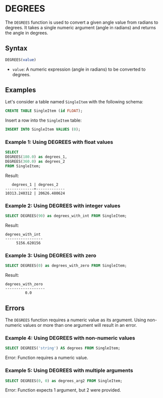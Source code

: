 # DEGREES

The `DEGREES` function is used to convert a given angle value from radians to degrees. It takes a single numeric argument (angle in radians) and returns the angle in degrees.

## Syntax

```sql
DEGREES(value)
```

- `value`: A numeric expression (angle in radians) to be converted to degrees.

## Examples

Let's consider a table named `SingleItem` with the following schema:

```sql
CREATE TABLE SingleItem (id FLOAT);
```

Insert a row into the `SingleItem` table:

```sql
INSERT INTO SingleItem VALUES (0);
```

### Example 1: Using DEGREES with float values

```sql
SELECT
DEGREES(180.0) as degrees_1,
DEGREES(360.0) as degrees_2
FROM SingleItem;
```

Result:

```
   degrees_1 | degrees_2
-------------+-------------
10313.240312 | 20626.480624
```

### Example 2: Using DEGREES with integer values

```sql
SELECT DEGREES(90) as degrees_with_int FROM SingleItem;
```

Result:

```
degrees_with_int
-----------------
     5156.620156
```

### Example 3: Using DEGREES with zero

```sql
SELECT DEGREES(0) as degrees_with_zero FROM SingleItem;
```

Result:

```
degrees_with_zero
------------------
         0.0
```

## Errors

The `DEGREES` function requires a numeric value as its argument. Using non-numeric values or more than one argument will result in an error.

### Example 4: Using DEGREES with non-numeric values

```sql
SELECT DEGREES('string') AS degrees FROM SingleItem;
```

Error: Function requires a numeric value.

### Example 5: Using DEGREES with multiple arguments

```sql
SELECT DEGREES(0, 0) as degrees_arg2 FROM SingleItem;
```

Error: Function expects 1 argument, but 2 were provided.